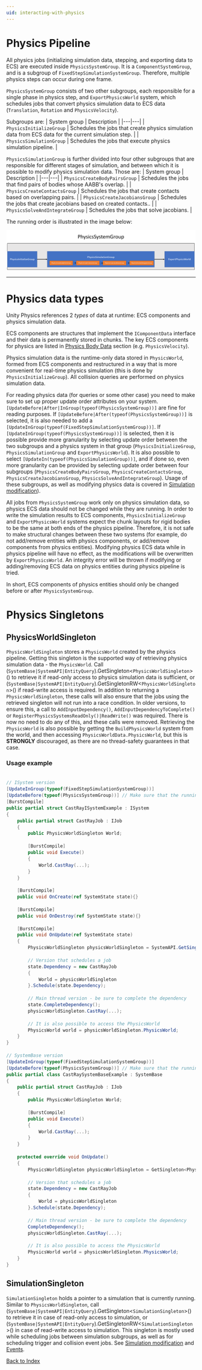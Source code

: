 ```yaml
---
uid: interacting-with-physics
---
```


# Physics Pipeline

All physics jobs (initializing simulation data, stepping, and exporting data to ECS) are executed inside `PhysicsSystemGroup`. It is a `ComponentSystemGroup`, and is a subgroup of `FixedStepSimulationSystemGroup`. Therefore, multiple physics steps can occur during one frame. 

`PhysicsSystemGroup` consists of two other subgroups, each responsible for a single phase in physics step, and `ExportPhysicsWorld` system, which schedules jobs that convert physics simulation data to ECS data (`Translation`, `Rotation` and `PhysicsVelocity`).

Subgroups are:
| System group | Description |
|---|---|
| `PhysicsInitializeGroup` |  Schedules the jobs that create physics simulation data from ECS data for the current simulation step. |
| `PhysicsSimulationGroup` |  Schedules the jobs that execute physics simulation pipeline. |

`PhysicsSimulationGroup` is further divided into four other subgroups that are responsible for different stages of simulation, and between which it is possible to modify physics simulation data.
Those are:
| System group | Description |
|---|---|
| `PhysicsCreateBodyPairsGroup` |  Schedules the jobs that find pairs of bodies whose AABB's overlap. |
| `PhysicsCreateContactsGroup` |  Schedules the jobs that create contacts based on overlapping pairs. |
| `PhysicsCreateJacobiansGroup` |  Schedules the jobs that create jacobians based on created contacts.. |
| `PhysicsSolveAndIntegrateGroup` |  Schedules the jobs that solve jacobians. |

The running order is illustrated in the image below:

![PhysicsPipeline](images/PhysicsPipeline.png)

-----

# Physics data types

Unity Physics references 2 _types_ of data at runtime: ECS components and physics simulation data.

ECS components are structures that implement the `IComponentData` interface and their data is permanently stored in chunks. The key ECS components for physics are listed in [Physics Body Data](getting_started.md#physics-body-data) section (e.g. `PhysicsVelocity`).

Physics simulation data is the runtime-only data stored in `PhysicsWorld`, formed from ECS components and restructured in a way that is more convenient for real-time physics simulation (this is done by `PhysicsInitializeGroup`). All collision queries are performed on physics simulation data.

For reading physics data (for queries or some other case) you need to make sure to set up proper update order attributes on your system. `[UpdateBefore|After|InGroup(typeof(PhysicsSystemGroup))]` are fine for reading purposes. If `[UpdateBefore|After(typeof(PhysicsSystemGroup))]` is selected, it is also needed to add a `[UpdateInGroup(typeof(FixedStepSimulationSystemGroup))]`. If `[UpdateInGroup(typeof(PhysicsSystemGroup))]` is selected, then it is possible provide more granularity by selecting update order between the two subgroups and a physics system in that group (`PhysicsInitializeGroup`, `PhysicsSimulationGroup` and `ExportPhysicsWorld`). It is also possible to select `[UpdateIn(typeof(PhysicsSimulationGroup))]`, and if done so, even more granularity can be provided by selecting update order between four subgroups (`PhysicsCreateBodyPairsGroup`, `PhysicsCreateContactsGroup`, `PhysicsCreateJacobiansGroup`, `PhysicsSolveAndIntegrateGroup`). Usage of these subgroups, as well as modifying physics data is covered in [Simulation modification](simulation_modification.md#overriding-intermediate-simulation-results)).

All jobs from `PhysicsSystemGroup` work only on physics simulation data, so physics ECS data should not be changed while they are running. In order to write the simulation results to ECS components, `PhysicsInitializeGroup` and `ExportPhysicsWorld` systems expect the chunk layouts for rigid bodies to be the same at both ends of the physics pipeline. Therefore, it is not safe to make structural changes between these two systems (for example, do not add/remove entities with physics components, or add/remove components from physics entities). Modifying physics ECS data while in physics pipeline will have no effect, as the modifications will be overwritten by `ExportPhysicsWorld`. An integrity error will be thrown if modifying or adding/removing ECS data on physics entities during physics pipeline is tried.

In short, ECS components of physics entities should only be changed before or after `PhysicsSystemGroup`.

# Physics Singletons

## PhysicsWorldSingleton

`PhysicsWorldSingleton` stores a `PhysicsWorld` created by the physics pipeline. Getting this singleton is the supported way of retrieving physics simulation data - the `PhysicsWorld`. Call (`SystemBase|SystemAPI|EntityQuery`).GetSingleton<`PhysicsWorldSingleton`>() to retrieve it if read-only access to physics simulation data is sufficient, or (`SystemBase|SystemAPI|EntityQuery`).GetSingletonRW<`PhysicsWorldSingleton`>() if read-write access is required.
In addition to returning a `PhysicsWorldSingleton`, these calls will also ensure that the jobs using the retrieved singleton will not run into a race condition. In older versions, to ensure this, a call to `AddInputDependency()`, `AddInputDependencyToComplete()` or `RegisterPhysicsSystemsReadOnly()|ReadWrite()` was required. There is now no need to do any of this, and these calls were removed.
Retrieving the `PhysicsWorld` is also possible by getting the `BuildPhysicsWorld` system from the world, and then accessing `PhysicsWorldData.PhysicsWorld`, but this is **STRONGLY** discouraged, as there are no thread-safety guarantees in that case.

### Usage example

```csharp

// ISystem version
[UpdateInGroup(typeof(FixedStepSimulationSystemGroup))]
[UpdateBefore(typeof(PhysicsSystemGroup))] // Make sure that the running order of systems is correct
[BurstCompile]
public partial struct CastRayISystemExample : ISystem
{
    public partial struct CastRayJob : IJob
    {
        public PhysicsWorldSingleton World;
        
        [BurstCompile]
        public void Execute()
        {
            World.CastRay(...);
        }
    }

    [BurstCompile]
    public void OnCreate(ref SystemState state){}

    [BurstCompile]
    public void OnDestroy(ref SystemState state){}
    
    [BurstCompile]
    public void OnUpdate(ref SystemState state)
    {
        PhysicsWorldSingleton physicsWorldSingleton = SystemAPI.GetSingleton<PhysicsWorldSingleton>();

        // Version that schedules a job
        state.Dependency = new CastRayJob
        {
            World = physicsWorldSingleton
        }.Schedule(state.Dependency);

        // Main thread version - be sure to complete the dependency
        state.CompleteDependency();
        physicsWorldSingleton.CastRay(...);

        // It is also possible to access the PhysicsWorld
        PhysicsWorld world = physicsWorldSingleton.PhysicsWorld;
    }
}

// SystemBase version
[UpdateInGroup(typeof(FixedStepSimulationSystemGroup))]
[UpdateBefore(typeof(PhysicsSystemGroup))] // Make sure that the running order of systems is correct
public partial class CastRaySystemBaseExample : SystemBase
{
    public partial struct CastRayJob : IJob
    {
        public PhysicsWorldSingleton World;
        
        [BurstCompile]
        public void Execute()
        {
            World.CastRay(...);
        }
    }

    protected override void OnUpdate()
    {
        PhysicsWorldSingleton physicsWorldSingleton = GetSingleton<PhysicsWorldSingleton>();

        // Version that schedules a job
        state.Dependency = new CastRayJob
        {
            World = physicsWorldSingleton
        }.Schedule(state.Dependency);

        // Main thread version - be sure to complete the dependency
        CompleteDependency();
        physicsWorldSingleton.CastRay(...);

        // It is also possible to access the PhysicsWorld
        PhysicsWorld world = physicsWorldSingleton.PhysicsWorld;
    }
}
```

## SimulationSingleton

`SimulationSingleton` holds a pointer to a simulation that is currently running. Similar to `PhysicsWorldSingleton`, call (`SystemBase|SystemAPI|EntityQuery`).GetSingleton<`SimulationSingleton`>() to retrieve it in case of read-only access to simulation, or (`SystemBase|SystemAPI|EntityQuery`).GetSingletonRW<`SimulationSingleton`>() in case of read-write access to simulation.
This singleton is mostly used while scheduling jobs between simulation subgroups, as well as for scheduling trigger and collision event jobs.
See [Simulation modification](simulation_modification.md#modifying-simulation-results) and [Events](simulation_results.md#events).


[Back to Index](index.md)
